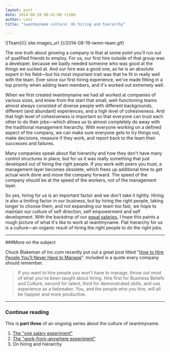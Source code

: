 ```yaml
---
layout: post
date: 2014-08-20 08:41:00 +1200
author: Lenz
title: "iwantmyname culture: On hiring and hierarchy"

---
```


<!-- excerpt -->

![Team]({{ site.images_url }}/2014-08-19-iwmn-team.gif)

The one truth about growing a company is that at some point you'll run out of qualified friends to employ. For us, our first hire outside of that group was a developer, because we badly needed someone who was good at the things we sucked at. And our hire was a good one, as he is an absolute expert in his field—but his most important trait was that he fit in really well with the team. Ever since our first hiring experience, we've made fitting in a top priority when adding team members, and it's worked out extremely well. 

<!-- /excerpt --> 

When we first created iwantmyname we had all worked at companies of various sizes, and knew from the start that small, well-functioning teams almost always consisted of diverse people with different backgrounds, different (and abundant) experiences, and a high level of cohesiveness. And that high level of cohesiveness is important so that everyone can trust each other to do their jobs—which allows us to almost completely do away with the traditional management hierarchy. With everyone working on a defined aspect of the company, we can make sure everyone gets to try things out, make decisions, measure if they work, and report back to the team their successes and failures.

Many companies speak about flat hierarchy and how they don't have many
control structures in place, but for us it was really something that just developed out of hiring the right people. If you work with peers you trust, a management layer becomes obsolete, which frees up additional time to get actual work done and move the company forward. The speed of the company should be at the speed of the workers, not of the management layer.

So yes, hiring for us is an important factor and we don't take it lightly. Hiring is also a limiting factor in our business, but by hiring the right people, taking longer to choose them, and not expanding our team too fast, we hope to maintain our culture of self direction, self empowerment and self development. With the backdrop of our [equal salaries](https://iwantmyname.com/blog/2014/05/culture-at-iwmn-part-one.html), I hope this paints a rough picture of what it's like to work at iwantmyname. Flat hierarchy for us is a culture—an organic result of hiring the right people to do the right jobs.

***

###More on the subject

Chuck Blakeman of Inc.com recently put out a great post titled "[How to Hire People You'll Never Have to Manage](http://www.inc.com/chuck-blakeman/4-steps-to-hiring-people-you-ll-never-have-to-manage.html?cid=sf01001)". Included is a quote every company should remember.

>If you want to hire people you won't have to manage, throw out most of what you've been taught about hiring. Hire first for Business Beliefs and Culture, second for talent, third for demonstrated skills, and use experience as a tiebreaker. You, and the people who you hire, will all be happier and more productive.

***

### Continue reading

This is **part three** of an ongoing series about the culture of iwantmyname. 

1. [The "one salary experiment"](https://iwantmyname.com/blog/2014/05/culture-at-iwmn-part-one.html)
2. [The "work-from-anywhere experiment"](https://iwantmyname.com/blog/2014/05/culture-at-iwmn-part-two.html)
3. On hiring and hierarchy
